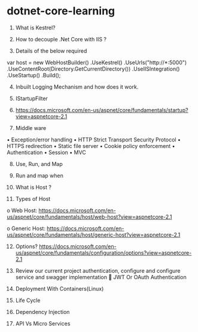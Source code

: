# dotnet-core-learning

1.	What is Kestrel?

2.	How to decouple .Net Core with IIS ?

3.	Details of the below required 

var host = new WebHostBuilder()
.UseKestrel()
.UseUrls("http://*:5000")
.UseContentRoot(Directory.GetCurrentDirectory())
.UseIISIntegration()
.UseStartup<Startup>()
.Build();

4.	Inbuilt Logging Mechanism and how does it work.

5.	IStartupFilter
6.	https://docs.microsoft.com/en-us/aspnet/core/fundamentals/startup?view=aspnetcore-2.1

7.	Middle ware

•	Exception/error handling
•	HTTP Strict Transport Security Protocol
•	HTTPS redirection
•	Static file server
•	Cookie policy enforcement
•	Authentication
•	Session
•	MVC


8.	Use, Run, and Map
9.	Run and map when

10.	What is Host ?

11.	Types of Host

o	Web Host: https://docs.microsoft.com/en-us/aspnet/core/fundamentals/host/web-host?view=aspnetcore-2.1

o	Generic Host: https://docs.microsoft.com/en-us/aspnet/core/fundamentals/host/generic-host?view=aspnetcore-2.1

12.	Options?
https://docs.microsoft.com/en-us/aspnet/core/fundamentals/configuration/options?view=aspnetcore-2.1


13.	Review our current project authentication, configure and configure service and swagger implementation
	JWT Or OAuth Authentication

14.	Deployment With Containers(Linux)
15.	Life Cycle 
16.	Dependency Injection
17.	API Vs Micro Services
